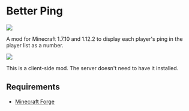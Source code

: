 # Better Ping

[![](https://cf.way2muchnoise.eu/292038.svg)](https://minecraft.curseforge.com/projects/better-ping)

A mod for Minecraft 1.7.10 and 1.12.2 to display each player's ping in the player list as a number.

![](https://i.imgur.com/LYB3o4h.png)

This is a client-side mod. The server doesn't need to have it installed.

## Requirements
* [Minecraft Forge](http://files.minecraftforge.net/maven/net/minecraftforge/forge/index_1.7.10.html)
